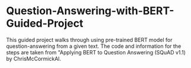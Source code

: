 # Question-Answering-with-BERT-Guided-Project
This guided project walks through using pre-trained BERT model for question-answering from a given text. The code and information for the steps are taken from "Applying BERT to Question Answering (SQuAD v1.1) by ChrisMcCormickAI. 
